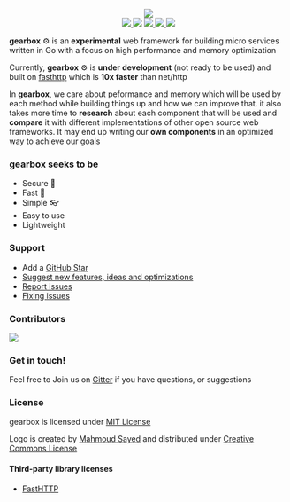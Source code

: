 <p align="center">
    <img src="https://github.com/abahmed/gearbox/blob/master/assets/gearbox-512.png"/>
    <br />
    <a href="https://godoc.org/github.com/abahmed/gearbox">
      <img src="https://godoc.org/github.com/abahmed/gearbox?status.png" />
    </a>
    <img src="https://github.com/abahmed/gearbox/workflows/Test%20&%20Build/badge.svg?branch=master" />
    <a href="https://codecov.io/gh/abahmed/gearbox">
      <img src="https://codecov.io/gh/abahmed/gearbox/branch/master/graph/badge.svg" />
    </a>
    <a href="https://goreportcard.com/report/github.com/abahmed/gearbox">
      <img src="https://goreportcard.com/badge/github.com/abahmed/gearbox" />
    </a>
    <a href="https://gitter.im/abahmed/gearbox?utm_source=badge&utm_medium=badge&utm_campaign=pr-badge&utm_content=badge">
      <img src="https://badges.gitter.im/abahmed/gearbox.svg"/>
    </a>
</p>


**gearbox** :gear: is an **experimental** web framework for building micro services written in Go with a focus on high performance and memory optimization

Currently, **gearbox** :gear: is **under development** (not ready to be used) and built on [fasthttp](https://github.com/valyala/fasthttp) which is **10x faster** than net/http

In **gearbox**, we care about peformance and memory which will be used by each method while building things up and how we can improve that. it also takes more time to **research** about each component that will be used and **compare** it with different implementations of other open source web frameworks. It may end up writing our **own components** in an optimized way to achieve our goals

### gearbox seeks to be
+ Secure :closed_lock_with_key:
+ Fast :rocket:
+ Simple :eyeglasses:
+ Easy to use
+ Lightweight

### Support
+ Add a [GitHub Star](https://github.com/abahmed/gearbox/stargazers)
+ [Suggest new features, ideas and optimizations](https://github.com/abahmed/gearbox/issues)
+ [Report issues](https://github.com/abahmed/gearbox/issues)
+ [Fixing issues](https://github.com/abahmed/gearbox/issues)

### Contributors

<a href="https://github.com/abahmed/gearbox/graphs/contributors">
  <img src="https://contributors-img.firebaseapp.com/image?repo=abahmed/gearbox" />
</a>

### Get in touch!

Feel free to Join us on [Gitter](https://gitter.im/abahmed/gearbox) if you have questions, or suggestions

### License

gearbox is licensed under [MIT License](LICENSE)

Logo is created by [Mahmoud Sayed](https://www.facebook.com/mahmoudsayedae) and distributed under [Creative Commons License](https://creativecommons.org/licenses/by-sa/4.0/)

#### Third-party library licenses
- [FastHTTP](https://github.com/valyala/fasthttp/blob/master/LICENSE)